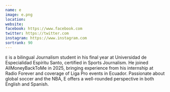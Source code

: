 ```yaml
---
name: e
image: e.png
location:
website:
facebook: https://www.facebook.com
twitter: https://twitter.com
instagram: https://www.instagram.com
sortrank: 90
---
```

`E` is a bilingual Journalism student in his final year at Universidad de Especialidad Espíritu Santo, certified in Sports Journalism. He joined AllMoneyBackToMe in 2025, bringing experience from his internship at Radio Forever and coverage of Liga Pro events in Ecuador. Passionate about global soccer and the NBA, E offers a well-rounded perspective in both English and Spanish.